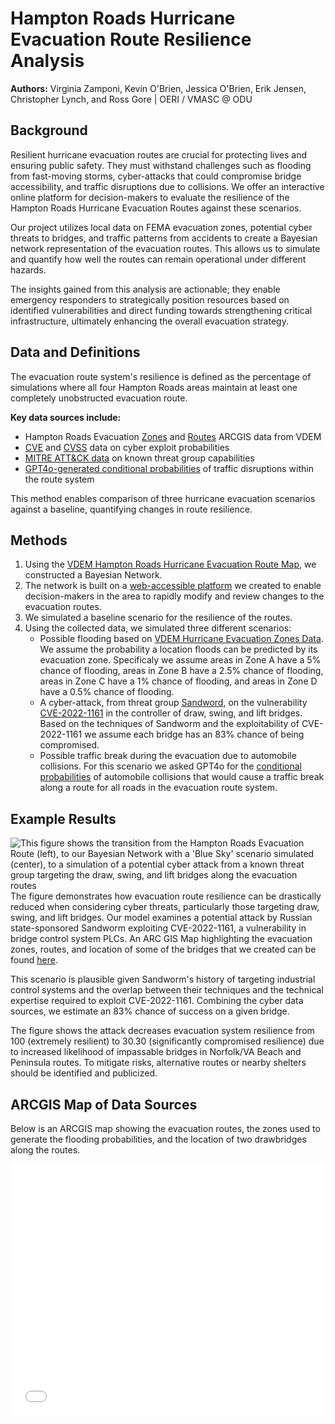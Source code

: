# Hampton Roads Hurricane Evacuation Route Resilience Analysis

**Authors:** Virginia Zamponi, Kevin O'Brien, Jessica O'Brien, Erik Jensen, Christopher Lynch, and Ross Gore | OERI / VMASC @ ODU

## Background

Resilient hurricane evacuation routes are crucial for protecting lives and ensuring public safety. They must withstand challenges such as flooding from fast-moving storms, cyber-attacks that could compromise bridge accessibility, and traffic disruptions due to collisions. We offer an interactive online platform for decision-makers to evaluate the resilience of the Hampton Roads Hurricane Evacuation Routes against these scenarios.

Our project utilizes local data on FEMA evacuation zones, potential cyber threats to bridges, and traffic patterns from accidents to create a Bayesian network representation of the evacuation routes. This allows us to simulate and quantify how well the routes can remain operational under different hazards.

The insights gained from this analysis are actionable; they enable emergency responders to strategically position resources based on identified vulnerabilities and direct funding towards strengthening critical infrastructure, ultimately enhancing the overall evacuation strategy.

## Data and Definitions

The evacuation route system's resilience is defined as the percentage of simulations where all four Hampton Roads areas maintain at least one completely unobstructed evacuation route.

**Key data sources include:**
- Hampton Roads Evacuation [Zones](https://vdemgis.maps.arcgis.com/apps/instant/lookup/index.html?appid=98abdbb77b3843dea8f1e7d101771e01) and [Routes](https://va-know-your-zone-vdemgis.hub.arcgis.com/datasets/c4190a6ab7bd4b0587465c8bf999499e_0/explore) ARCGIS data from VDEM
- [CVE](https://nvd.nist.gov/vuln/detail/CVE-2022-1161) and [CVSS](https://www.first.org/cvss/v3.1/specification-document) data on cyber exploit probabilities
- [MITRE ATT&CK data](https://attack.mitre.org/groups/G0034/) on known threat group capabilities
- [GPT4o-generated conditional probabilities](https://rossgore.github.io/hr-datathon-2024/img/road_closure_probabilities_gpt.xlsx) of traffic disruptions within the route system

This method enables comparison of three hurricane evacuation scenarios against a baseline, quantifying changes in route resilience.

## Methods

1. Using the [VDEM Hampton Roads Hurricane Evacuation Route Map](https://va-know-your-zone-vdemgis.hub.arcgis.com/datasets/c4190a6ab7bd4b0587465c8bf999499e_0/explore), we constructed a Bayesian Network.
2. The network is built on a [web-accessible platform](https://rossgore.github.io/hr-datathon-2024/index.html) we created to enable decision-makers in the area to rapidly modify and review changes to the evacuation routes.
3. We simulated a baseline scenario for the resilience of the routes.
4. Using the collected data, we simulated three different scenarios:
   - Possible flooding based on [VDEM Hurricane Evacuation Zones Data](https://vdemgis.maps.arcgis.com/apps/instant/lookup/index.html?appid=98abdbb77b3843dea8f1e7d101771e01). We assume the probability a location floods can be predicted by its evacuation zone. Specificaly we assume areas in Zone A have a 5% chance of flooding, areas in Zone B have a 2.5% chance of flooding, areas in Zone C have a 1% chance of flooding, and areas in Zone D have a 0.5% chance of flooding.
   - A cyber-attack, from threat group [Sandword](https://attack.mitre.org/groups/G0034/), on the vulnerability [CVE-2022-1161](https://nvd.nist.gov/vuln/detail/CVE-2022-1161) in the controller of draw, swing, and lift bridges. Based on the techniques of Sandworm and the exploitability of CVE-2022-1161 we assume each bridge has an 83% chance of being compromised.
   - Possible traffic break during the evacuation due to automobile collisions. For this scenario we asked GPT4o for the [conditional probabilities](https://rossgore.github.io/hr-datathon-2024/img/road_closure_probabilities_gpt.xlsx) of automobile collisions that would cause a traffic break along a route for all roads in the evacuation route system.


## Example Results
![This figure shows the transition from the Hampton Roads Evacuation Route (left), to our Bayesian Network with a 'Blue Sky' scenario simulated (center), to a simulation of a potential cyber attack from a known threat group targeting the draw, swing, and lift bridges along the evacuation routes](datathon-cyber-overview.png)
The figure demonstrates how evacuation route resilience can be drastically reduced when considering cyber threats, particularly those targeting draw, swing, and lift bridges. Our model examines a potential attack by Russian state-sponsored Sandworm exploiting CVE-2022-1161, a vulnerability in bridge control system PLCs. An ARC GIS Map highlighting the evacuation zones, routes, and location of some of the bridges that we created can be found [here](https://odu-gis.maps.arcgis.com/apps/Embed/index.html?webmap=d1607cbdcb8b4d2a803d77a763411729&extent=-78.0079,36.3444,-74.4208,38.1653&zoom=true&previewImage=false&scale=true&search=true&searchextent=true&legend=true&disable_scroll=true&theme=light).

This scenario is plausible given Sandworm's history of targeting industrial control systems and the overlap between their techniques and the technical expertise required to exploit CVE-2022-1161. Combining the cyber data sources, we estimate an 83% chance of success on a given bridge.

The figure shows the attack decreases evacuation system resilience from 100 (extremely resilient) to 30.30 (significantly compromised resilience) due to increased likelihood of impassable bridges in Norfolk/VA Beach and Peninsula routes. To mitigate risks, alternative routes or nearby shelters should be identified and publicized.

## ARCGIS Map of Data Sources
Below is an ARCGIS map showing the evacuation routes, the zones used to generate the flooding probabilities, and the location of two drawbridges along the routes.
<style>.embed-container {position: relative; padding-bottom: 80%; height: 0; max-width: 100%;} .embed-container iframe, .embed-container object, .embed-container iframe{position: absolute; top: 0; left: 0; width: 100%; height: 100%;} small{position: absolute; z-index: 40; bottom: 0; margin-bottom: -15px;}</style><div class="embed-container"><iframe width="500" height="400" frameborder="0" scrolling="no" marginheight="0" marginwidth="0" title="Hurricane Evac with Draw Bridges" src="//odu-gis.maps.arcgis.com/apps/Embed/index.html?webmap=d1607cbdcb8b4d2a803d77a763411729&extent=-78.0079,36.3444,-74.4208,38.1653&zoom=true&previewImage=false&scale=true&search=true&searchextent=true&legend=true&disable_scroll=true&theme=light"></iframe></div>